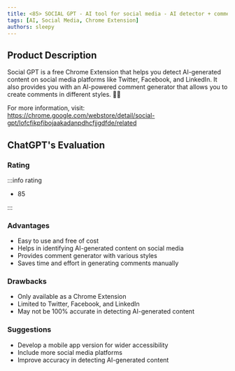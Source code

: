 ```yaml
---
title: <85> SOCIAL GPT - AI tool for social media - AI detector + comment generator
tags: [AI, Social Media, Chrome Extension]
authors: sleepy
---
```


## Product Description

Social GPT is a free Chrome Extension that helps you detect AI-generated content on social media platforms like Twitter, Facebook, and LinkedIn. It also provides you with an AI-powered comment generator that allows you to create comments in different styles. 🤖💬

For more information, visit: https://chrome.google.com/webstore/detail/social-gpt/lofcfikpfibojaakadanpdhcfjjgdfde/related

## ChatGPT's Evaluation

### Rating

:::info rating

- 85

:::

### Advantages

- Easy to use and free of cost
- Helps in identifying AI-generated content on social media
- Provides comment generator with various styles
- Saves time and effort in generating comments manually


### Drawbacks

- Only available as a Chrome Extension
- Limited to Twitter, Facebook, and LinkedIn
- May not be 100% accurate in detecting AI-generated content

### Suggestions

- Develop a mobile app version for wider accessibility
- Include more social media platforms
- Improve accuracy in detecting AI-generated content